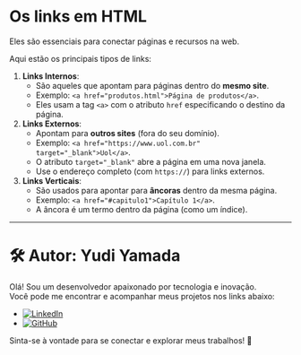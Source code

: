 # **Os links em HTML**

Eles são essenciais para conectar páginas e recursos na web. 

Aqui estão os principais tipos de links:

1. **Links Internos**:
    - São aqueles que apontam para páginas dentro do **mesmo site**.
    - Exemplo: `<a href="produtos.html">Página de produtos</a>`.
    - Eles usam a tag `<a>` com o atributo `href` especificando o destino da página.
2. **Links Externos**:
    - Apontam para **outros sites** (fora do seu domínio).
    - Exemplo: `<a href="https://www.uol.com.br" target="_blank">Uol</a>`.
    - O atributo `target="_blank"` abre a página em uma nova janela.
    - Use o endereço completo (com `https://`) para links externos.
3. **Links Verticais**:
    - São usados para apontar para **âncoras** dentro da mesma página.
    - Exemplo: `<a href="#capitulo1">Capítulo 1</a>`.
    - A âncora é um termo dentro da página (como um índice).

---

# 🛠️ **Autor:** Yudi Yamada

Olá! Sou um desenvolvedor apaixonado por tecnologia e inovação.  
Você pode me encontrar e acompanhar meus projetos nos links abaixo:

- [![LinkedIn](https://img.shields.io/badge/LinkedIn-blue?style=flat&logo=linkedin)](https://www.linkedin.com/in/yudi-yamada-0a10181b9/)
- [![GitHub](https://img.shields.io/badge/GitHub-black?style=flat&logo=github)](https://github.com/YudiYamada)

Sinta-se à vontade para se conectar e explorar meus trabalhos! 🚀